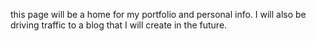 this page will be a home for my portfolio and personal info. I will also be driving traffic to a blog that I will create in the future. 
